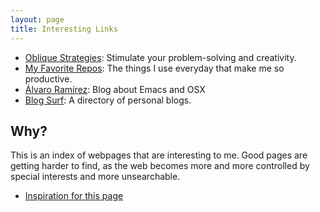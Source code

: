 ```yaml
---
layout: page
title: Interesting Links
---
```


- [Oblique Strategies](http://stoney.sb.org/eno/oblique.html): Stimulate your
  problem-solving and creativity.
- [My Favorite Repos](https://github.com/stars/m-cat/lists/favorites): The
  things I use everyday that make me so productive.
- [Álvaro Ramírez](https://xenodium.com/): Blog about Emacs and OSX
- [Blog Surf](https://blogsurf.io/): A directory of personal blogs.

## Why?

This is an index of webpages that are interesting to me. Good pages are getting
harder to find, as the web becomes more and more controlled by special interests
and more unsearchable.

- [Inspiration for this page](https://memex.marginalia.nu/log/19-website-discoverability-crisis.gmi)
